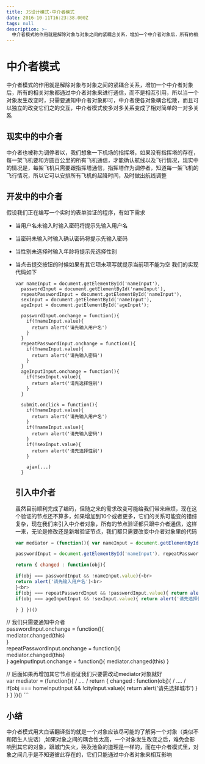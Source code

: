 ```yaml
---
title: JS设计模式-中介者模式
date: 2016-10-11T16:23:38.000Z
tags: null
description: >-
  中介者模式的作用就是解除对象与对象之间的紧耦合关系，增加一个中介者对象后，所有的相关对象都通过中介者对象来进行通信，而不是相互引用，所以当一个对象发生改变时，只需要通知中介者对象即可，中介者使各对象耦合松散，而且可以独立的改变它们之的交互，中介者模式使多对多关系变成了相对简单的一对多关系
---
```


# 中介者模式

中介者模式的作用就是解除对象与对象之间的紧耦合关系，增加一个中介者对象后，所有的相关对象都通过中介者对象来进行通信，而不是相互引用，所以当一个对象发生改变时，只需要通知中介者对象即可，中介者使各对象耦合松散，而且可以独立的改变它们之的交互，中介者模式使多对多关系变成了相对简单的一对多关系

## 现实中的中介者

中介者也被称为调停者以，我们想象一下机场的指挥塔，如果没有指挥塔的存在，每一架飞机要和方圆百公里的所有飞机通信，才能确认航线以及飞行情况，现实中的情况是，每架飞机只需要跟指挥塔通信，指挥塔作为调停者，知道每一架飞机的飞行情况，所以它可以安排所有飞机的起降时间，及时做出航线调整

## 开发中的中介者

假设我们正在编写一个实时的表单验证的程序，有如下需求

- 当用户名未输入时输入密码将提示先输入用户名
- 当密码未输入时输入确认密码将提示先输入密码
- 当性别未选择时输入年龄将提示先选择性别
- 当点击提交按钮的时候如果有其它项未项写就提示当前项不能为空 我们的实现代码如下

  ```
  var nameInput = document.getElementById('nameInput'),
    passwordInput = document.getElementById('nameInput'),
    repeatPasswordInput = document.getElementById('nameInput'),
    sexInput = document.getElementById('nameInput'),
    ageInput = document.getElementById('ageInput');

    passwordInput.onchange = function(){
      if(!nameInput.value){
        return alert('请先输入用户名')
      }
    }
    repeatPasswordInput.onchange = function(){
      if(!nameInput.value){
        return alert('请先输入密码')
      }
    }
    ageInputInput.onchange = function(){
      if(!sexInput.value){
        return alert('请先选择性别')
      }
    }

    submit.onclick = function(){
      if(!nameInput.value){
        return alert('请先输入用户名')
      }
      if(!nameInput.value){
        return alert('请先输入密码')
      }
      if(!sexInput.value){
        return alert('请先选择性别')
      }

      ajax(...)
    }
  ```

  ## 引入中介者

  虽然目前顺利完成了编码，但随之来的需求改变可能给我们带来麻烦，现在这个验证的节点还不算多，如果增加到10个或者更多，它们的关系可能变的错综复杂，现在我们来引入中介者对象，所有的节点验证都只跟中介者通信，这样一来，无论是修改还是新增验证节点，我们都只需要改变中介者对象里的代码<br>

  ```js
  var mediator = (function(){ var nameInput = document.getElementById('nameInput'),

  passwordInput = document.getElementById('nameInput'), repeatPasswordInput = document.getElementById('nameInput'), sexInput = document.getElementById('nameInput'), ageInput = document.getElementById('ageInput');

  return { changed : function(obj){

  if(obj === passwordInput && !nameInput.value){<br>
  return alert('请先输入用户名')<br>
  }<br>
  if(obj === repeatPasswordInput && !passwordInput.value){ return alert('请先输入密码') }<br>
  if(obj === ageInputInput && !sexInput.value){ return alert('请先选择性别') }

  } } })()

// 我们只需要通知中介者<br>
passwordInput.onchange = function(){<br>
mediator.changed(this)<br>
}<br>
repeatPasswordInput.onchange = function(){<br>
mediator.changed(this)<br>
} ageInputInput.onchange = function(){ mediator.changed(this) }

// 后面如果再增加其它节点验证我们只要需改动mediator对象就好<br>
var mediator = (function(){ / .... / return { changed : function(obj){ / .... / if(obj === homeInputInput && !cityInput.value){ return alert('请先选择城市') } } } })() ```

## 小结

中介者模式用大白话翻译指的就是一个对象应该尽可能的了解另一个对象（类似不和陌生人说话）,如果对象之间的耦合性太高，一个对象发生改变之后，难免会影响到其它的对象，跟城门失火，殃及池鱼的道理是一样的，而在中介者模式里，对象之间几乎是不知道彼此存在的，它们只能通过中介者对象来相互影响
